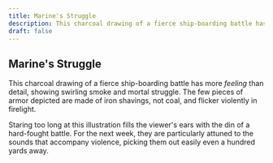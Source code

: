 ```yaml
---
title: Marine's Struggle
description: This charcoal drawing of a fierce ship-boarding battle has more _feeling_ than detail, showing swirling smoke and mortal struggle. The few pieces of armor depicted are made of iron shavings, not co...
draft: false
---
```


## Marine's Struggle

This charcoal drawing of a fierce ship-boarding battle has more _feeling_ than detail, showing swirling smoke and mortal struggle. The few pieces of armor depicted are made of iron shavings, not coal, and flicker violently in firelight.

Staring too long at this illustration fills the viewer's ears with the din of a hard-fought battle. For the next week, they are particularly attuned to the sounds that accompany violence, picking them out easily even a hundred yards away.
